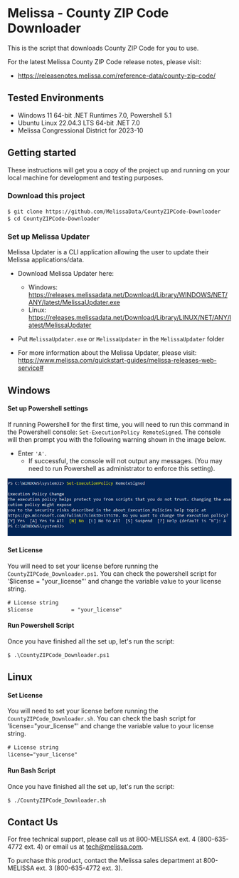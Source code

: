 # Melissa - County ZIP Code Downloader

This is the script that downloads County ZIP Code for you to use.

For the latest Melissa County ZIP Code release notes, please visit: 
- https://releasenotes.melissa.com/reference-data/county-zip-code/


## Tested Environments
- Windows 11 64-bit .NET Runtimes 7.0, Powershell 5.1
- Ubuntu Linux 22.04.3 LTS 64-bit .NET 7.0
- Melissa Congressional District for 2023-10

## Getting started

These instructions will get you a copy of the project up and running on your local machine for development and testing purposes.

### Download this project
```
$ git clone https://github.com/MelissaData/CountyZIPCode-Downloader
$ cd CountyZIPCode-Downloader
```

### Set up Melissa Updater

Melissa Updater is a CLI application allowing the user to update their Melissa applications/data.
- Download Melissa Updater here: 
	
	- Windows: <https://releases.melissadata.net/Download/Library/WINDOWS/NET/ANY/latest/MelissaUpdater.exe>
	- Linux: <https://releases.melissadata.net/Download/Library/LINUX/NET/ANY/latest/MelissaUpdater>

- Put `MelissaUpdater.exe` or `MelissaUpdater` in the `MelissaUpdater` folder 
- For more information about the Melissa Updater, please visit: https://www.melissa.com/quickstart-guides/melissa-releases-web-service# 

## Windows

#### Set up Powershell settings

If running Powershell for the first time, you will need to run this command in the Powershell console: `Set-ExecutionPolicy RemoteSigned`.
The console will then prompt you with the following warning shown in the image below. 
 - Enter `'A'`. 
 	- If successful, the console will not output any messages. (You may need to run Powershell as administrator to enforce this setting).
	
 ![alt text](/screenshots/powershell_executionpolicy.png)

#### Set License

You will need to set your license before running the `CountyZIPCode_Downloader.ps1`. 
You can check the powershell script for '$license = "your_license"' and change the variable value to your license string.

```
# License string
$license            = "your_license"
```

#### Run Powershell Script

Once you have finished all the set up, let's run the script:

```
$ .\CountyZIPCode_Downloader.ps1
```

## Linux

#### Set License

You will need to set your license before running the `CountyZIPCode_Downloader.sh`. 
You can check the bash script for 'license="your_license"' and change the variable value to your license string.

```
# License string
license="your_license"
```


#### Run Bash Script

Once you have finished all the set up, let's run the script:

```
$ ./CountyZIPCode_Downloader.sh
```

## Contact Us

For free technical support, please call us at 800-MELISSA ext. 4 (800-635-4772 ext. 4) or email us at tech@melissa.com.

To purchase this product, contact the Melissa sales department at 800-MELISSA ext. 3 (800-635-4772 ext. 3).
